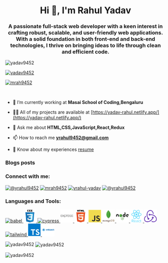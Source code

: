 <h1 align="center">Hi 👋, I'm Rahul Yadav</h1>
<h3 align="center">A passionate full-stack web developer with a keen interest in crafting robust, scalable, and user-friendly web applications. With a solid foundation in both front-end and back-end technologies, I thrive on bringing ideas to life through clean and efficient code.</h3>

<p align="left"> <img src="https://komarev.com/ghpvc/?username=yadav9452&label=Profile%20views&color=0e75b6&style=flat" alt="yadav9452" /> </p>

<p align="left"> <a href="https://github.com/ryo-ma/github-profile-trophy"><img src="https://github-profile-trophy.vercel.app/?username=yadav9452" alt="yadav9452" /></a> </p>

<p align="left"> <a href="https://twitter.com/mrah9452" target="blank"><img src="https://img.shields.io/twitter/follow/mrah9452?logo=twitter&style=for-the-badge" alt="mrah9452" /></a> </p>
<br/>

- 🔭 I’m currently working at **Masai School of Coding,Bengaluru**

- 👨‍💻 All of my projects are available at [https://yadav-rahul.netlify.app/](https://yadav-rahul.netlify.app/)

- 💬 Ask me about **HTML,CSS,JavaScript,React,Redux**

- 📫 How to reach me **yrahul9452@gmail.com**

- 📄 Know about my experiences <a href="https://drive.google.com/file/d/1AhHrOA0LX-4ka0dSQoUXGou7lDgISLB-/view?usp=sharing" target="blank">resume</a>

### Blogs posts
<!-- BLOG-POST-LIST:START -->
<!-- BLOG-POST-LIST:END -->

<h3 align="left">Connect with me:</h3>
<p align="left">
<a href="https://dev.to/@yrahul9452" target="blank"><img align="center" src="https://raw.githubusercontent.com/rahuldkjain/github-profile-readme-generator/master/src/images/icons/Social/devto.svg" alt="@yrahul9452" height="30" width="40" /></a>
<a href="https://twitter.com/mrah9452" target="blank"><img align="center" src="https://raw.githubusercontent.com/rahuldkjain/github-profile-readme-generator/master/src/images/icons/Social/twitter.svg" alt="mrah9452" height="30" width="40" /></a>
<a href="https://linkedin.com/in/yrahul-yadav" target="blank"><img align="center" src="https://raw.githubusercontent.com/rahuldkjain/github-profile-readme-generator/master/src/images/icons/Social/linked-in-alt.svg" alt="yrahul-yadav" height="30" width="40" /></a>
<a href="https://medium.com/@yrahul9452" target="blank"><img align="center" src="https://raw.githubusercontent.com/rahuldkjain/github-profile-readme-generator/master/src/images/icons/Social/medium.svg" alt="@yrahul9452" height="30" width="40" /></a>
</p>

<h3 align="left">Languages and Tools:</h3>
<p align="left"> <a href="https://babeljs.io/" target="_blank" rel="noreferrer"> <img src="https://www.vectorlogo.zone/logos/babeljs/babeljs-icon.svg" alt="babel" width="40" height="40" margin-rigt="10px"/> </a>
 <a href="https://www.w3schools.com/css/" target="_blank" rel="noreferrer"> <img src="https://raw.githubusercontent.com/devicons/devicon/master/icons/css3/css3-original-wordmark.svg" alt="css3" width="40" height="40"/> </a> <a href="https://www.cypress.io" target="_blank" rel="noreferrer"> <img src="https://raw.githubusercontent.com/simple-icons/simple-icons/6e46ec1fc23b60c8fd0d2f2ff46db82e16dbd75f/icons/cypress.svg" alt="cypress" width="40" height="40"/> </a> <a href="https://expressjs.com" target="_blank" rel="noreferrer"> <img src="https://raw.githubusercontent.com/devicons/devicon/master/icons/express/express-original-wordmark.svg" alt="express" width="40" height="40"/> </a> <a href="https://www.w3.org/html/" target="_blank" rel="noreferrer"> <img src="https://raw.githubusercontent.com/devicons/devicon/master/icons/html5/html5-original-wordmark.svg" alt="html5" width="40" height="40"/> </a> <a href="https://developer.mozilla.org/en-US/docs/Web/JavaScript" target="_blank" rel="noreferrer"> <img src="https://raw.githubusercontent.com/devicons/devicon/master/icons/javascript/javascript-original.svg" alt="javascript" width="40" height="40"/> </a> <a href="https://www.mongodb.com/" target="_blank" rel="noreferrer"> <img src="https://raw.githubusercontent.com/devicons/devicon/master/icons/mongodb/mongodb-original-wordmark.svg" alt="mongodb" width="40" height="40"/> </a> <a href="https://nodejs.org" target="_blank" rel="noreferrer"> <img src="https://raw.githubusercontent.com/devicons/devicon/master/icons/nodejs/nodejs-original-wordmark.svg" alt="nodejs" width="40" height="40"/> </a> <a href="https://reactjs.org/" target="_blank" rel="noreferrer"> <img src="https://raw.githubusercontent.com/devicons/devicon/master/icons/react/react-original-wordmark.svg" alt="react" width="40" height="40"/> </a> <a href="https://redux.js.org" target="_blank" rel="noreferrer"> <img src="https://raw.githubusercontent.com/devicons/devicon/master/icons/redux/redux-original.svg" alt="redux" width="40" height="40"/> </a> <a href="https://tailwindcss.com/" target="_blank" rel="noreferrer"> <img src="https://www.vectorlogo.zone/logos/tailwindcss/tailwindcss-icon.svg" alt="tailwind" width="40" height="40"/> </a> <a href="https://www.typescriptlang.org/" target="_blank" rel="noreferrer"> <img src="https://raw.githubusercontent.com/devicons/devicon/master/icons/typescript/typescript-original.svg" alt="typescript" width="40" height="40"/> </a> <a href="https://webpack.js.org" target="_blank" rel="noreferrer"> <img src="https://raw.githubusercontent.com/devicons/devicon/d00d0969292a6569d45b06d3f350f463a0107b0d/icons/webpack/webpack-original-wordmark.svg" alt="webpack" width="40" height="40"/> </a> </p>

<p><img align="left" src="https://github-readme-stats.vercel.app/api/top-langs?username=yadav9452&show_icons=true&locale=en&layout=compact" alt="yadav9452" /></p>

<p>&nbsp;<img align="center" src="https://github-readme-stats.vercel.app/api?username=yadav9452&show_icons=true&locale=en" alt="yadav9452" /></p>

<p><img align="center" src="https://github-readme-streak-stats.herokuapp.com/?user=yadav9452&" alt="yadav9452" /></p>
